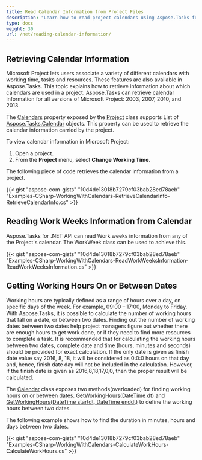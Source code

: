 ```yaml
---
title: Read Calendar Information from Project Files
description: "Learn how to read project calendars using Aspose.Tasks for .NET."
type: docs
weight: 30
url: /net/reading-calendar-information/
---
```


## **Retrieving Calendar Information**
Microsoft Project lets users associate a variety of different calendars with working time, tasks and resources. These features are also available in Aspose.Tasks. This topic explains how to retrieve information about which calendars are used in a project. Aspose.Tasks can retrieve calendar information for all versions of Microsoft Project: 2003, 2007, 2010, and 2013.

The [Calendars](https://apireference.aspose.com/tasks/net/aspose.tasks/project/properties/calendars) property exposed by the [Project](https://apireference.aspose.com/tasks/net/aspose.tasks/project) class supports List of [Aspose.Tasks.Calendar](https://apireference.aspose.com/tasks/net/aspose.tasks/calendar) objects. This property can be used to retrieve the calendar information carried by the project.

To view calendar information in Microsoft Project:

1. Open a project.
2. From the **Project** menu, select **Change Working Time**.

The following piece of code retrieves the calendar information from a project.

{{< gist "aspose-com-gists" "10d4de13018b7279cf03bab28ed78aeb" "Examples-CSharp-WorkingWithCalendars-RetrieveCalendarInfo-RetrieveCalendarInfo.cs" >}}

## **Reading Work Weeks Information from Calendar**
Aspose.Tasks for .NET API can read Work weeks information from any of the Project's calendar. The WorkWeek class can be used to achieve this.

{{< gist "aspose-com-gists" "10d4de13018b7279cf03bab28ed78aeb" "Examples-CSharp-WorkingWithCalendars-ReadWorkWeeksInformation-ReadWorkWeeksInformation.cs" >}}

## **Getting Working Hours On or Between Dates**
Working hours are typically defined as a range of hours over a day, on specific days of the week. For example, 09:00 – 17:00, Monday to Friday. With Aspose.Tasks, it is possible to calculate the number of working hours that fall on a date, or between two dates. Finding out the number of working dates between two dates help project managers figure out whether there are enough hours to get work done, or if they need to find more resources to complete a task. It is recommended that for calculating the working hours between two dates, complete date and time (hours, minutes and seconds) should be provided for exact calculation. If the only date is given as finish date value say 2016, 8, 18, it will be considered as 0:0:0 hours on that day and, hence, finish date day will not be included in the calculation. However, if the finish date is given as 2016,8,18,17,0,0, then the proper result will be calculated.

The [Calendar](https://apireference.aspose.com/tasks/net/aspose.tasks/calendar) class exposes two methods(overloaded) for finding working hours on or between dates. [GetWorkingHours(DateTime dt)](https://apireference.aspose.com/tasks/net/aspose.tasks/calendar/methods/getworkinghours) and [GetWorkingHours(DateTime startdt, DateTime enddt)](https://apireference.aspose.com/tasks/net/aspose.tasks.calendar/getworkinghours/methods/1) to define the working hours between two dates.

The following example shows how to find the duration in minutes, hours and days between two dates.

{{< gist "aspose-com-gists" "10d4de13018b7279cf03bab28ed78aeb" "Examples-CSharp-WorkingWithCalendars-CalculateWorkHours-CalculateWorkHours.cs" >}}
